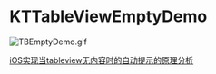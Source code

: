 # KTTableViewEmptyDemo

![TBEmptyDemo.gif](http://upload-images.jianshu.io/upload_images/1552225-4c496923366abbe5.gif?imageMogr2/auto-orient/strip)


[iOS实现当tableview无内容时的自动提示的原理分析](https://www.jianshu.com/p/e2abb49f183c)

